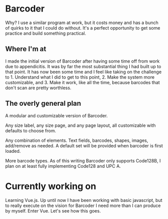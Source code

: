 # Barcoder

Why? I use a similar program at work, but it costs money and has a bunch of quirks to it that I could do without. It's a perfect opportunity to get some practice and build something practical.

## Where I'm at

I made the initial version of Barcoder after having some time off from work due to appendicitis. It was by far the most substantial thing I had built up to that point. It has now been some time and I feel like taking on the challenge to 1. Understand what I did to get to this point, 2. Make the system more customizable, and 3. Make it work, like all the time, because barcodes that don't scan are pretty worthless.

## The overly general plan

A modular and customizable version of Barcoder. 

Any size label, any size page, and any page layout, all customizable with defaults to choose from.

Any combination of elements. Text fields, barcodes, shapes, images, add/remove as needed. A default set will be provided when barcoder is first loaded.

More barcode types. As of this writing Barcoder only supports Code128B, I plan on at least fully implementing Code128 and UPC A.

# Currently working on

Learning Vue.js. Up until now I have been working with basic javascript, but to really execute on the vision for Barcoder I need more than I can produce by myself. Enter Vue. Let's see how this goes.
